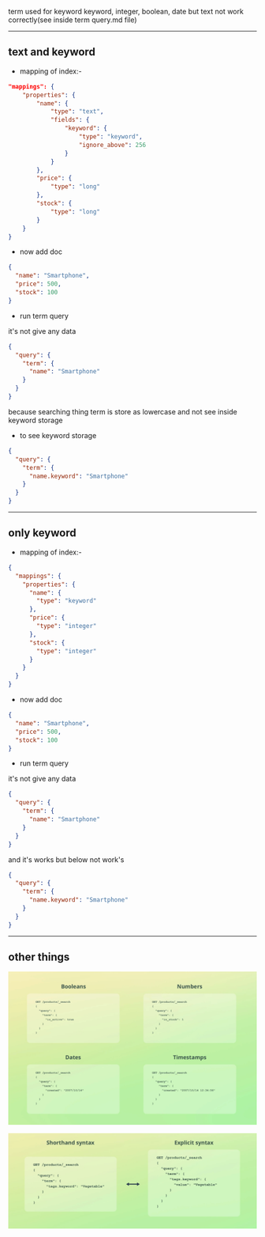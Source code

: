 term used for keyword keyword, integer, boolean, date but text not work correctly(see inside term query.md file)

---

## text and keyword

- mapping of index:-

```json
"mappings": {
    "properties": {
        "name": {
            "type": "text",
            "fields": {
                "keyword": {
                    "type": "keyword",
                    "ignore_above": 256
                }
            }
        },
        "price": {
            "type": "long"
        },
        "stock": {
            "type": "long"
        }
    }
}
```

- now add doc

```json
{
  "name": "Smartphone",
  "price": 500,
  "stock": 100
}
```

- run term query

it's not give any data

```json
{
  "query": {
    "term": {
      "name": "Smartphone"
    }
  }
}
```

because searching thing term is store as lowercase and not see inside keyword storage

- to see keyword storage

```json
{
  "query": {
    "term": {
      "name.keyword": "Smartphone"
    }
  }
}
```

---

## only keyword

- mapping of index:-

```json
{
  "mappings": {
    "properties": {
      "name": {
        "type": "keyword"
      },
      "price": {
        "type": "integer"
      },
      "stock": {
        "type": "integer"
      }
    }
  }
}
```

- now add doc

```json
{
  "name": "Smartphone",
  "price": 500,
  "stock": 100
}
```

- run term query

it's not give any data

```json
{
  "query": {
    "term": {
      "name": "Smartphone"
    }
  }
}
```

and it's works but below not work's

```json
{
  "query": {
    "term": {
      "name.keyword": "Smartphone"
    }
  }
}
```

---

## other things

![alt text](image.png)

![alt text](image-1.png)
